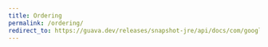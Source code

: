 ```yaml
---
title: Ordering
permalink: /ordering/
redirect_to: https://guava.dev/releases/snapshot-jre/api/docs/com/google/common/collect/Ordering.html
---
```


